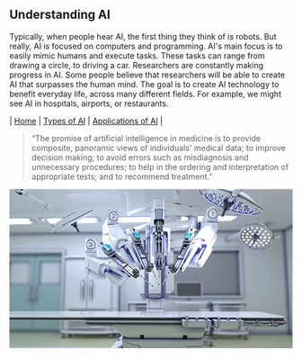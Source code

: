 ## Understanding AI
Typically, when people hear AI, the first thing they think of is robots. But really, AI is focused on computers and programming. AI's main focus is to easily mimic humans and execute tasks. These tasks can range from drawing a circle, to driving a car. Researchers are constantly making progress in AI. Some people believe that researchers will be able to create AI that surpasses the human mind. The goal is to create AI technology to benefit everyday life, across many different fields. For example, we might see AI in hospitals, airports, or restaurants. 

| [Home](https://github.com/caelenwalker/MarkdownChallenge) | [Types of AI](https://github.com/caelenwalker/MarkdownChallenge/blob/main/types.md) | [Applications of AI](https://github.com/caelenwalker/MarkdownChallenge/blob/main/applications.md) |

> “The promise of artificial intelligence in medicine is to provide composite, panoramic views of individuals' medical data; to improve decision making; to avoid errors such as misdiagnosis and unnecessary procedures; to help in the ordering and interpretation of appropriate tests; and to recommend treatment.”

![ai-hospital](hospital-ai.jpg)
